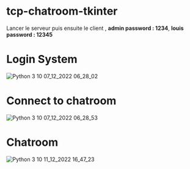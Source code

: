 # tcp-chatroom-tkinter
Lancer le serveur puis ensuite le client ,
**admin password : 1234**, 
**louis password : 12345**

# Login System
![Python 3 10 07_12_2022 06_28_02](https://user-images.githubusercontent.com/95884098/206096874-b0ec96a4-7ddc-43d7-a68c-5f93af8c0eb4.png)

# Connect to chatroom
![Python 3 10 07_12_2022 06_28_53](https://user-images.githubusercontent.com/95884098/206096941-e57131f4-727b-4632-a1f6-fbe0810b184d.png)

# Chatroom
![Python 3 10 11_12_2022 16_47_23](https://user-images.githubusercontent.com/95884098/206913659-bf6fead8-df53-44ba-a016-7f82a546fbab.png)
